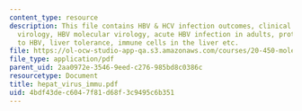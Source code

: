 ```yaml
---
content_type: resource
description: This file contains HBV & HCV infection outcomes, clinical features, molecular
  virology, HBV molecular virology, acute HBV infection in adults, protective immunity
  to HBV, liver tolerance, immune cells in the liver etc.
file: https://ol-ocw-studio-app-qa.s3.amazonaws.com/courses/20-450-molecular-and-cellular-pathophysiology-be-450-spring-2005/4bdf43dec6047f81d68f3c9495c6b351_hepat_virus_immu.pdf
file_type: application/pdf
parent_uid: 2aa0972e-3546-9eed-c276-985bd8c0386c
resourcetype: Document
title: hepat_virus_immu.pdf
uid: 4bdf43de-c604-7f81-d68f-3c9495c6b351
---
```

